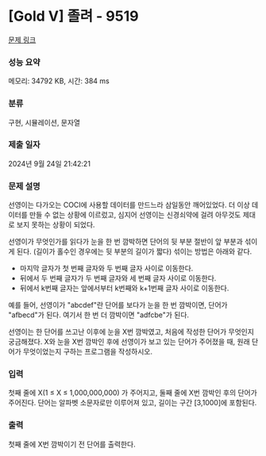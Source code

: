 # [Gold V] 졸려 - 9519 

[문제 링크](https://www.acmicpc.net/problem/9519) 

### 성능 요약

메모리: 34792 KB, 시간: 384 ms

### 분류

구현, 시뮬레이션, 문자열

### 제출 일자

2024년 9월 24일 21:42:21

### 문제 설명

<p>선영이는 다가오는 COCI에 사용할 데이터를 만드느라 삼일동안 깨어있었다. 더 이상 데이터를 만들 수 없는 상황에 이르렀고, 심지어 선영이는 신경쇠약에 걸려 아무것도 제대로 보지 못하는 상황이 되었다.</p>

<p>선영이가 무엇인가를 읽다가 눈을 한 번 깜박하면 단어의 뒷 부분 절반이 앞 부분과 섞이게 된다. (길이가 홀수인 경우에는 뒷 부분의 길이가 짧다) 섞이는 방법은 아래와 같다.</p>

<ul>
	<li>마지막 글자가 첫 번째 글자와 두 번째 글자 사이로 이동한다.</li>
	<li>뒤에서 두 번째 글자가 두 번째 글자와 세 번째 글자 사이로 이동한다.</li>
	<li>뒤에서 k번째 글자는 앞에서부터 k번째와 k+1번째 글자 사이로 이동한다.</li>
</ul>

<p>예를 들어, 선영이가 "abcdef"란 단어를 보다가 눈을 한 번 깜박이면, 단어가 "afbecd"가 된다. 여기서 한 번 더 깜박이면 "adfcbe"가 된다.</p>

<p>선영이는 한 단어를 쓰고난 이후에 눈을 X번 깜박였고, 처음에 작성한 단어가 무엇인지 궁금해졌다. X와 눈을 X번 깜박인 후에 선영이가 보고 있는 단어가 주어졌을 때, 원래 단어가 무엇이었는지 구하는 프로그램을 작성하시오.</p>

### 입력 

 <p>첫째 줄에 X(1 ≤ X ≤ 1,000,000,000) 가 주어지고, 둘째 줄에 X번 깜박인 후의 단어가 주어진다. 단어는 알파벳 소문자로만 이루어져 있고, 길이는 구간 [3,1000]에 포함된다.</p>

### 출력 

 <p>첫째 줄에 X번 깜박이기 전 단어를 출력한다.</p>

